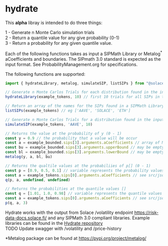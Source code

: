 # hydrate

This **alpha** libray is intended to do three things:

1 - Generate n Monte Carlo simulation trials  
2 - Return a quantile value for any give probability (0-1)  
3 - Return a probability for any given quantile value.  

Each of the following functions takes as input a SIPMath Library or Metalog<sup>*</sup> aCoefficients and boundaries.
The SIPmath 3.0 standard is expected as the input format. See ProbabilityManagement.org for specifications.
 

The following functions are supported:
```js
import { hydrateLibrary, metalog, simulateSIP, listSIPs } from "@solace-fi/hydrate"

// Generate n Monte Carlos Trials for each distribution found in the input SIPMath 'library'
hydrateLibrary(example_tokens, 10) // first 10 trials for all SIPs in the library

// Return an array of the names for the SIPs found in a SIPMath Library
listSIPs(example_tokens) // eg ['AAVE', 'SOLACE', 'ETH']

// Generate n Monte Carlos Trials for a distribution found in the input SIPMath 'library'
simulateSIP(example_tokens, 'AAVE', 10)

// Returns the value at the probability of y (0 - 1) 
const y = 0.9 // the probability that a value will be occur
const a = example_bounded.sips[3].arguments.aCoefficients // array of Metalog aCoefficients 
const bu = example_bounded.sips[3].arguments.upperBound // may be empty string
const bl = example_bounded.sips[3].arguments.lowerBound // may be empty string
metalog(y, a, bl, bu)

// Returns the qualtile values at the probabiliies of p[] (0 - 1)  
const p = [0.9, 0.5, 0.1] // variable represents the probability values to find quantiles for
const a = example_tokens.sips[0].arguments.aCoefficients // see src/json folder for example_xyz
q(p, a, undefined, undefined)

// Returns the probabilities at the quantile values []
const q = [1.01, 1.0, 0.98] // variable represents the quantile values to find probabilities for
const a = example_tokens.sips[0].arguments.aCoefficients // see src/json folder for example_xyz
p(q, a, 3) 
```

Hydrate works with the output from Solace /volatility endpoint https://risk-data-docs.solace.fi/ and any SIPMath 3.0 compliant libraries. Example libraries can be found in the [Hydrate repository](https://github.com/solace-fi/hydrate/tree/main/src/json)  
TODO Update swagger with /volatility and /price-history

*Metalog package can be found at https://pypi.org/project/metalog/
